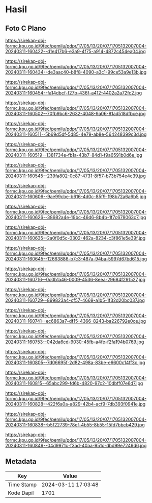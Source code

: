 # Hasil

## Foto C Plano

https://sirekap-obj-formc.kpu.go.id/9fec/pemilu/pdpr/17/05/13/20/07/1705132007004-20240311-160422--d1e417b6-e3a9-4f75-a914-4872c454ea04.jpg

https://sirekap-obj-formc.kpu.go.id/9fec/pemilu/pdpr/17/05/13/20/07/1705132007004-20240311-160434--de3aac40-b8f8-4090-a3c1-99ce53a9e13b.jpg

https://sirekap-obj-formc.kpu.go.id/9fec/pemilu/pdpr/17/05/13/20/07/1705132007004-20240311-160454--fa14dbcf-f27b-436f-a412-4402a2a72fc2.jpg

https://sirekap-obj-formc.kpu.go.id/9fec/pemilu/pdpr/17/05/13/20/07/1705132007004-20240311-160502--70fb9bc6-2632-4048-9a06-81ad518dfbce.jpg

https://sirekap-obj-formc.kpu.go.id/9fec/pemilu/pdpr/17/05/13/20/07/1705132007004-20240311-160511--5b69d5df-5d85-4e79-ab8e-564248399c3d.jpg

https://sirekap-obj-formc.kpu.go.id/9fec/pemilu/pdpr/17/05/13/20/07/1705132007004-20240311-160519--1381734e-fb1a-43b7-84d1-f9a6591b0d6e.jpg

https://sirekap-obj-formc.kpu.go.id/9fec/pemilu/pdpr/17/05/13/20/07/1705132007004-20240311-160545--239fa802-0c87-4731-8f57-b73b754e4c39.jpg

https://sirekap-obj-formc.kpu.go.id/9fec/pemilu/pdpr/17/05/13/20/07/1705132007004-20240311-160606--9ae99cbe-b616-4d0c-85f9-f98b72a6a6b5.jpg

https://sirekap-obj-formc.kpu.go.id/9fec/pemilu/pdpr/17/05/13/20/07/1705132007004-20240311-160626--38982a4e-19bc-46d6-8b4b-1f7c678063c7.jpg

https://sirekap-obj-formc.kpu.go.id/9fec/pemilu/pdpr/17/05/13/20/07/1705132007004-20240311-160635--2a0f0d5c-0302-462a-8234-c3f861e5e39f.jpg

https://sirekap-obj-formc.kpu.go.id/9fec/pemilu/pdpr/17/05/13/20/07/1705132007004-20240311-160645--12663886-b7c3-487a-94ba-5997d67bd615.jpg

https://sirekap-obj-formc.kpu.go.id/9fec/pemilu/pdpr/17/05/13/20/07/1705132007004-20240311-160716--0c0b1a46-0009-4536-8eea-29684f291527.jpg

https://sirekap-obj-formc.kpu.go.id/9fec/pemilu/pdpr/17/05/13/20/07/1705132007004-20240311-160729--899823a4-cf57-4669-a1b5-1f32d20bc037.jpg

https://sirekap-obj-formc.kpu.go.id/9fec/pemilu/pdpr/17/05/13/20/07/1705132007004-20240311-160741--ec6863a7-df15-4366-8243-ba226792e0ce.jpg

https://sirekap-obj-formc.kpu.go.id/9fec/pemilu/pdpr/17/05/13/20/07/1705132007004-20240311-160753--042da6cd-9030-45fb-a4fe-f2fa194b0769.jpg

https://sirekap-obj-formc.kpu.go.id/9fec/pemilu/pdpr/17/05/13/20/07/1705132007004-20240311-160805--7d06695f-2d82-498a-83be-e6600c14ff3c.jpg

https://sirekap-obj-formc.kpu.go.id/9fec/pemilu/pdpr/17/05/13/20/07/1705132007004-20240311-160815--65abc299-fd6b-4820-97c2-10dbff07e6d7.jpg

https://sirekap-obj-formc.kpu.go.id/9fec/pemilu/pdpr/17/05/13/20/07/1705132007004-20240311-160828--422f6a0a-a829-42b4-acf9-7db393f0941e.jpg

https://sirekap-obj-formc.kpu.go.id/9fec/pemilu/pdpr/17/05/13/20/07/1705132007004-20240311-160838--b5f22739-78ef-4b55-8b55-15fd7bbcb429.jpg

https://sirekap-obj-formc.kpu.go.id/9fec/pemilu/pdpr/17/05/13/20/07/1705132007004-20240311-160849--04d9971c-f3ad-40aa-951c-dbd99e7249d6.jpg


## Metadata

| Key        | Value               |
| ---------- | ------------------- |
| Time Stamp | 2024-03-11 17:03:48 |
| Kode Dapil | 1701                |



